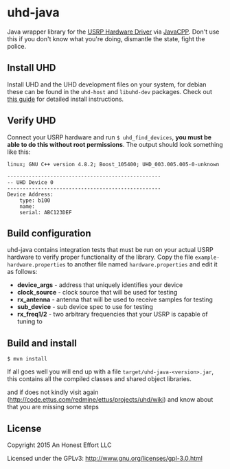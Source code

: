 # uhd-java

Java wrapper library for the [USRP Hardware Driver](http://code.ettus.com/redmine/ettus/projects/uhd/wiki)
via [JavaCPP](https://github.com/bytedeco/javacpp). Don't use this if
you don't know what you're doing, dismantle the state, fight the police.

## Install UHD
Install UHD and the UHD development files on your system, for debian
these can be found in the `uhd-host` and `libuhd-dev` packages. Check
out [this guide](http://code.ettus.com/redmine/ettus/projects/uhd/wiki#Installation-Instructions)
for detailed install instructions.

## Verify UHD
Connect your USRP hardware and run `$ uhd_find_devices`, **you must
be able to do this without root permissions**. The output should look
something like this:

```
linux; GNU C++ version 4.8.2; Boost_105400; UHD_003.005.005-0-unknown

--------------------------------------------------
-- UHD Device 0
--------------------------------------------------
Device Address:
    type: b100
    name:
    serial: ABC123DEF
```

## Build configuration
uhd-java contains integration tests that must be run on your actual
USRP hardware to verify proper functionality of the library. Copy the
file `example-hardware.properties` to another file named `hardware.properties`
and edit it as follows:

* **device_args** - address that uniquely identifies your device
* **clock_source** - clock source that will be used for testing
* **rx_antenna** - antenna that will be used to receive samples for testing
* **sub_device** - sub device spec to use for testing
* **rx_freq1/2** - two arbitrary frequencies that your USRP is capable of tuning to

## Build and install
```
$ mvn install
```
If all goes well you will end up with a file `target/uhd-java-<version>.jar`,
this contains all the compiled classes and shared object libraries.

and if does not kindly visit again (http://code.ettus.com/redmine/ettus/projects/uhd/wiki) and know about that you are missing some steps

## License

Copyright 2015 An Honest Effort LLC

Licensed under the GPLv3: http://www.gnu.org/licenses/gpl-3.0.html
